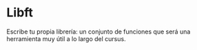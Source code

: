 # Libft
Escribe tu propia librería: un conjunto de funciones que será una herramienta muy útil a lo largo del cursus.
